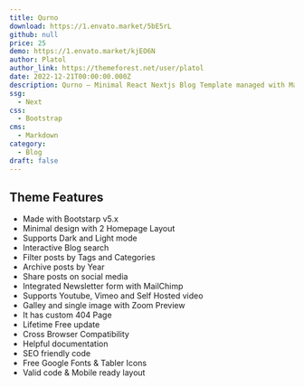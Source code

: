 ```yaml
---
title: Qurno
download: https://1.envato.market/5bE5rL
github: null
price: 25
demo: https://1.envato.market/kjEO6N
author: Platol
author_link: https://themeforest.net/user/platol
date: 2022-12-21T00:00:00.000Z
description: Qurno – Minimal React Nextjs Blog Template managed with Markdown. It has all the required elements and features to create a responsive personal blog template with amazing experience.
ssg:
  - Next
css:
  - Bootstrap
cms:
  - Markdown
category:
  - Blog
draft: false
---
```

## Theme Features

- Made with Bootstarp v5.x
- Minimal design with 2 Homepage Layout
- Supports Dark and Light mode
- Interactive Blog search
- Filter posts by Tags and Categories
- Archive posts by Year
- Share posts on social media
- Integrated Newsletter form with MailChimp
- Supports Youtube, Vimeo and Self Hosted video
- Galley and single image with Zoom Preview
- It has custom 404 Page
- Lifetime Free update
- Cross Browser Compatibility
- Helpful documentation
- SEO friendly code
- Free Google Fonts & Tabler Icons
- Valid code & Mobile ready layout
